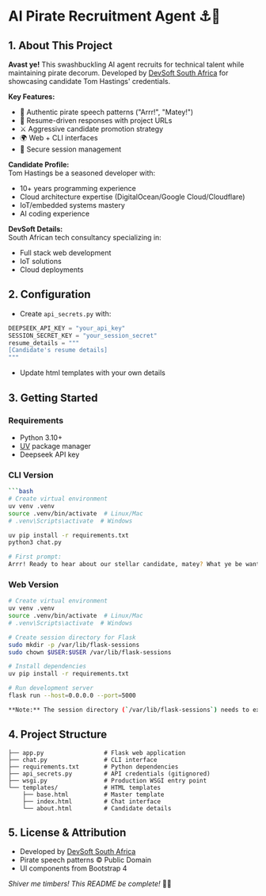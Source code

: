# AI Pirate Recruitment Agent ⚓🤖

## 1. About This Project

**Avast ye!** This swashbuckling AI agent recruits for technical talent while maintaining pirate decorum. Developed by [DevSoft South Africa](https://devsoft.co.za) for showcasing candidate Tom Hastings' credentials.

**Key Features:**
- 🦜 Authentic pirate speech patterns ("Arrr!", "Matey!")
- 📜 Resume-driven responses with project URLs
- ⚔️ Aggressive candidate promotion strategy
- 🌍 Web + CLI interfaces
- 🔐 Secure session management

**Candidate Profile:**  
Tom Hastings be a seasoned developer with:
- 10+ years programming experience
- Cloud architecture expertise (DigitalOcean/Google Cloud/Cloudflare)
- IoT/embedded systems mastery
- AI coding experience

**DevSoft Details:**  
South African tech consultancy specializing in:
- Full stack web development
- IoT solutions
- Cloud deployments

## 2. Configuration

- Create `api_secrets.py` with:
```python
DEEPSEEK_API_KEY = "your_api_key"
SESSION_SECRET_KEY = "your_session_secret"
resume_details = """
[Candidate's resume details]
"""
```
- Update html templates with your own details


## 3. Getting Started

### Requirements
- Python 3.10+
- [UV](https://github.com/astral-sh/uv) package manager
- Deepseek API key

### CLI Version
```bash
```bash
# Create virtual environment
uv venv .venv
source .venv/bin/activate  # Linux/Mac
# .venv\Scripts\activate  # Windows

uv pip install -r requirements.txt
python3 chat.py

# First prompt:
Arrr! Ready to hear about our stellar candidate, matey? What ye be wantin' to know?
```

### Web Version
```bash
# Create virtual environment
uv venv .venv
source .venv/bin/activate  # Linux/Mac
# .venv\Scripts\activate  # Windows

# Create session directory for Flask
sudo mkdir -p /var/lib/flask-sessions
sudo chown $USER:$USER /var/lib/flask-sessions

# Install dependencies
uv pip install -r requirements.txt

# Run development server
flask run --host=0.0.0.0 --port=5000

**Note:** The session directory (`/var/lib/flask-sessions`) needs to exist before running the app. 
```



## 4. Project Structure
```
├── app.py                 # Flask web application
├── chat.py                # CLI interface
├── requirements.txt       # Python dependencies
├── api_secrets.py         # API credentials (gitignored)
├── wsgi.py                # Production WSGI entry point
└── templates/             # HTML templates
    ├── base.html          # Master template
    ├── index.html         # Chat interface
    └── about.html         # Candidate details
```

## 5. License & Attribution
- Developed by [DevSoft South Africa](https://devsoft.co.za)
- Pirate speech patterns © Public Domain
- UI components from Bootstrap 4

*Shiver me timbers! This README be complete!* 🏴‍☠️
